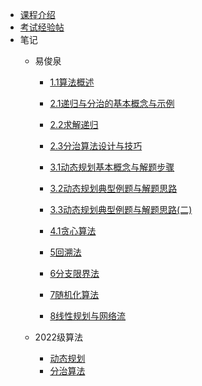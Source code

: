 - [课程介绍](docs/课内笔记/大三上/算法分析与设计-选修/README.md)
- [考试经验帖](docs/课内笔记/大三上/算法分析与设计-选修/考试经验帖.md)
- 笔记
  - 易俊泉
      - [1.1算法概述](docs/课内笔记/大三上/算法分析与设计-选修/笔记/易俊泉/1.1算法概述.md)

      - [2.1递归与分治的基本概念与示例](docs/课内笔记/大三上/算法分析与设计-选修/笔记/易俊泉/2.1递归与分治的基本概念与示例.md)

      - [2.2求解递归](docs/课内笔记/大三上/算法分析与设计-选修/笔记/易俊泉/2.2求解递归.md)

      - [2.3分治算法设计与技巧](docs/课内笔记/大三上/算法分析与设计-选修/笔记/易俊泉/2.3分治算法设计与技巧.md)

      - [3.1动态规划基本概念与解题步骤](docs/课内笔记/大三上/算法分析与设计-选修/笔记/易俊泉/3.1动态规划基本概念与解题步骤.md)

      - [3.2动态规划典型例题与解题思路](docs/课内笔记/大三上/算法分析与设计-选修/笔记/易俊泉/3.2动态规划典型例题与解题思路.md)

      - [3.3动态规划典型例题与解题思路(二)](docs/课内笔记/大三上/算法分析与设计-选修/笔记/易俊泉/3.3动态规划典型例题与解题思路(二).md)

      - [4.1贪心算法](docs/课内笔记/大三上/算法分析与设计-选修/笔记/易俊泉/4.1贪心算法.md)

      - [5回溯法](docs/课内笔记/大三上/算法分析与设计-选修/笔记/易俊泉/5回溯法.md)

      - [6分支限界法](docs/课内笔记/大三上/算法分析与设计-选修/笔记/易俊泉/6分支限界法.md)

      - [7随机化算法](docs/课内笔记/大三上/算法分析与设计-选修/笔记/易俊泉/7随机化算法.md)

      - [8线性规划与网络流](docs/课内笔记/大三上/算法分析与设计-选修/笔记/易俊泉/8线性规划与网络流.md)

  - 2022级算法
      - [动态规划](docs/课内笔记/大三上/算法分析与设计-选修/笔记/2022级算法/动态规划.md)
      - [分治算法](docs/课内笔记/大三上/算法分析与设计-选修/笔记/2022级算法/分治.md)

